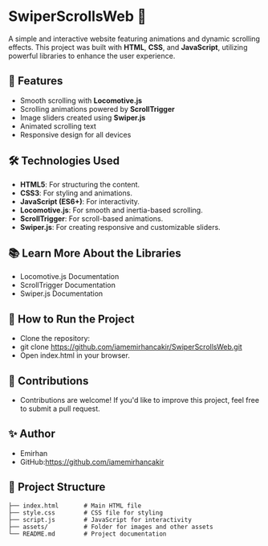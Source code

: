 # SwiperScrollsWeb 🌟

A simple and interactive website featuring animations and dynamic scrolling effects. This project was built with **HTML**, **CSS**, and **JavaScript**, utilizing powerful libraries to enhance the user experience.

## 🚀 Features
- Smooth scrolling with **Locomotive.js**
- Scrolling animations powered by **ScrollTrigger**
- Image sliders created using **Swiper.js**
- Animated scrolling text
- Responsive design for all devices

## 🛠️ Technologies Used
- **HTML5**: For structuring the content.
- **CSS3**: For styling and animations.
- **JavaScript (ES6+)**: For interactivity.
- **Locomotive.js**: For smooth and inertia-based scrolling.
- **ScrollTrigger**: For scroll-based animations.
- **Swiper.js**: For creating responsive and customizable sliders.

## 📚 Learn More About the Libraries
- Locomotive.js Documentation
- ScrollTrigger Documentation
- Swiper.js Documentation

## 🎯 How to Run the Project
- Clone the repository:
- git clone https://github.com/iamemirhancakir/SwiperScrollsWeb.git
- Open index.html in your browser.

## 🤝 Contributions
- Contributions are welcome! If you'd like to improve this project, feel free to submit a pull request.

## ✨ Author
- Emirhan
- GitHub:https://github.com/iamemirhancakir

## 📂 Project Structure
```plaintext
├── index.html       # Main HTML file
├── style.css        # CSS file for styling
├── script.js        # JavaScript for interactivity
├── assets/          # Folder for images and other assets
└── README.md        # Project documentation
  
